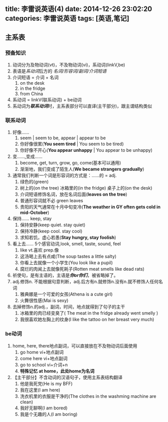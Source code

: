 title: 李雷说英语(4)
date: 2014-12-26 23:02:20
categories: 李雷说英语
tags: [英语,笔记]
---

## 主系表

### 预备知识
1. 动词分为及物动词(vt)，不及物动词(vi)，系动词(linkV,be)
2. 表语是*系动词*后方的 *名词/形容词/副词/介词短语*
3. 介词短语 = 介词 + 名词
	1. on the desk
	2. in the fridge
	3. from China
4. 系动词 = linkV(联系动词) + be动词
5. 系动词为***联系动词***时，主系表部分可以直译(主干部分)，跟主谓结构类似

### 联系动词
1. 好像……
	1. seem | seem to be, appear | appear to be 
	1. 你好像很累(**You seem tired** | You seem to be tired)
	2. 你好像不开心(**You appear unhappy** | You appear to be unhappy)
2. 变……,变成……
	1. become, get, turn, grow, go, come(基本可以通用)
	2. 渐渐地，我们变成了陌生人(**We became strangers gradually**)
3. 通常我们判断一个词是形容词的方式是：……的 = adj.
	1. 绿色的(green)
	2. 树上的(on the tree) 冰箱里的(in the fridge) 桌子上的(on the desk)
	3. 介词短语修饰名词，放在名词后面(**leaves on the tree**) 
	4. 普通形容词就不必 green leaves
	5. 贵阳的天气通常在十月中旬变冷(**The weather in GY often gets cold in mid-October**)
4. 保持…… keep, stay
	1. 保持安静(keep quiet. stay quiet)
	2. 保持冷静(keep cool. stay cool)
	3. 求知若饥，虚心若愚(**Stay hungry, stay foolish**)
5. 看上去…… 5个感官动词,look, smell, taste, sound, feel
	1. like vt.喜欢 prep.像
	2. 这汤喝上去有点咸(The soup tastes a little salty)
	3. 你看上去就像一个小学生(You look like a pupil)
	4. 腐烂的肉闻上去就像死耗子(Rotten meat smells like dead rats)
6. 祈使句，是有主语的，主语是***你or你们***，被省略掉了。
7. adj.修饰n. 不能根据句意判断，adj.后方有n.就修饰n.没有n.就不修饰人任何名词
	1. 雅典娜是一个可爱的女孩(Athena is a cute girl)
	2. 火舞很性感(Mai is sexy)
8. 去掉修饰n.的adj.，副词，时间，地点就得到了句子的主干
	1. 冰箱里的肉已经变臭了( The meat in the fridge already went smelly )
	2. 我很喜欢她左胸上的纹身(I like the tattoo on her breast very much)

### be动词
1. home, here, there地点副词，可以直接放在不及物动词后面使用
	1. go home vi+地点副词
	2. come here vi+地点副词
	3. go to school vi+介词+n
	4. **特殊记忆 at home，此处home为名词**
2. 【主干部分】不含动词的汉语句子，使用主系表结构翻译
	1. 他是我死党(He is my BFF)
	2. 我在这里(I am here)
	3. 洗衣机里的衣服是干净的(The clothes in the washming machine are clean)
	4. 我好无聊啊(I am bored)
	5. 我是个无趣的人(I am boring)

